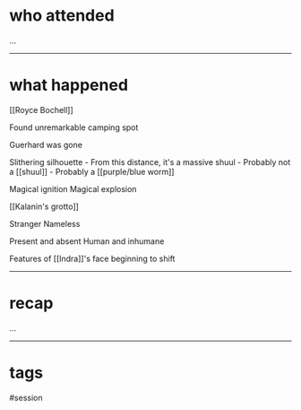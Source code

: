 # who attended

...

---
# what happened

[[Royce Bochell]]

Found unremarkable camping spot

Guerhard was gone

Slithering silhouette
	- From this distance, it's a massive shuul
	- Probably not a [[shuul]]
	- Probably a [[purple/blue worm]] 

Magical ignition
Magical explosion

[[Kalanin's grotto]]

Stranger
Nameless

Present and absent
Human and inhumane

Features of [[Indra]]'s face beginning to shift

---
# recap

...

---
# tags

#session